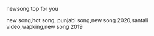 

newsong.top for you

new song,hot song, punjabi song,new song 2020,santali video,wapking,new song 2019
